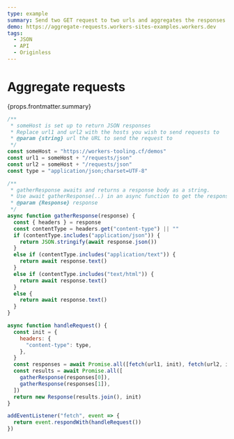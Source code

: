 ```yaml
---
type: example
summary: Send two GET request to two urls and aggregates the responses into one response.
demo: https://aggregate-requests.workers-sites-examples.workers.dev
tags:
  - JSON
  - API
  - Originless
---
```


# Aggregate requests

<ContentColumn>
  <p>{props.frontmatter.summary}</p>
</ContentColumn>

```js
/**
 * someHost is set up to return JSON responses
 * Replace url1 and url2 with the hosts you wish to send requests to
 * @param {string} url the URL to send the request to
 */
const someHost = "https://workers-tooling.cf/demos"
const url1 = someHost + "/requests/json"
const url2 = someHost + "/requests/json"
const type = "application/json;charset=UTF-8"

/**
 * gatherResponse awaits and returns a response body as a string.
 * Use await gatherResponse(..) in an async function to get the response body
 * @param {Response} response
 */
async function gatherResponse(response) {
  const { headers } = response
  const contentType = headers.get("content-type") || ""
  if (contentType.includes("application/json")) {
    return JSON.stringify(await response.json())
  }
  else if (contentType.includes("application/text")) {
    return await response.text()
  }
  else if (contentType.includes("text/html")) {
    return await response.text()
  }
  else {
    return await response.text()
  }
}

async function handleRequest() {
  const init = {
    headers: {
      "content-type": type,
    },
  }
  const responses = await Promise.all([fetch(url1, init), fetch(url2, init)])
  const results = await Promise.all([
    gatherResponse(responses[0]),
    gatherResponse(responses[1]),
  ])
  return new Response(results.join(), init)
}

addEventListener("fetch", event => {
  return event.respondWith(handleRequest())
})
```
<!-- 
## Demo

<p><a href={props.frontmatter.demo}>Open demo</a></p>

<Demo src={props.frontmatter.demo} title={props.frontmatter.summary} height="80"/> -->
